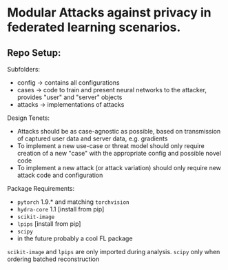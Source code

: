 # Modular Attacks against privacy in federated learning scenarios.

## Repo Setup:
Subfolders:
- config   -> contains all configurations
- cases    -> code to train and present neural networks to the attacker, provides "user" and "server" objects
- attacks  -> implementations of attacks

Design Tenets:
- Attacks should be as case-agnostic as possible, based on transmission of captured user data and server data, e.g. gradients
- To implement a new use-case or threat model should only require creation of a new "case" with the appropriate config and possible novel code
- To implement a new attack (or attack variation) should only require new attack code and configuration

Package Requirements:
- `pytorch` 1.9.* and matching `torchvision`
- `hydra-core` 1.1  [install from pip]
- `scikit-image`
- `lpips`  [install from pip]
- `scipy`
- in the future probably a cool FL package

`scikit-image` and `lpips` are only imported during analysis. `scipy` only when ordering batched reconstruction
